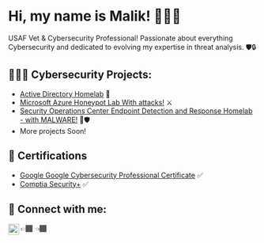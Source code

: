 <h1>Hi, my name is Malik! 👋👋🏾 </h1>

USAF Vet & Cybersecurity Professional! Passionate about everything Cybersecurity and dedicated to evolving my expertise in threat analysis. 🛡️🔒
  

<h2> 👨🏾‍💻 Cybersecurity Projects:</h2>
  
  - [Active Directory Homelab](https://github.com/Malikj10/Active-Directory-Home-Lab-Project) 💼
  - [Microsoft Azure Honeypot Lab With attacks!](https://github.com/Malikj10/Microsoft-Azure-Project/tree/main) ⚔️
  - [Security Operations Center Endpoint Detection and Response Homelab - with MALWARE!](https://github.com/Malikj10/SOC-EDR-homelab) 🦠🛡️
  - More projects Soon!
    
<h2>📃 Certifications </h2>

- [Google Google Cybersecurity Professional Certificate](https://coursera.org/share/bab6156cd3f9d56f58bcd65b1b30322a) ✅
- [Comptia Security+](https://acrobat.adobe.com/id/urn:aaid:sc:us:474c868a-e683-41cd-9063-3f6cd396533b) ✅

<h2> 🤳 Connect with me:</h2>

👉🏾 [<img align="left" alt="Malik Johnson | LinkedIn" width="22px" src="https://cdn.jsdelivr.net/npm/simple-icons@v3/icons/linkedin.svg" />][linkedin] 👈🏾


[linkedin]: https://www.linkedin.com/in/malik-johnson-6460a5225 



